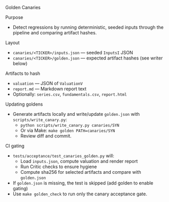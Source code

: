 Golden Canaries

Purpose
- Detect regressions by running deterministic, seeded inputs through the pipeline and comparing artifact hashes.

Layout
- `canaries/<TICKER>/inputs.json` — seeded `InputsI` JSON
- `canaries/<TICKER>/golden.json` — expected artifact hashes (see writer below)

Artifacts to hash
- `valuation` — JSON of `ValuationV`
- `report.md` — Markdown report text
- Optionally: `series.csv`, `fundamentals.csv`, `report.html`

Updating goldens
- Generate artifacts locally and write/update `golden.json` with `scripts/write_canary.py`:
  - `python scripts/write_canary.py canaries/SYN`
  - Or via Make: `make golden PATH=canaries/SYN`
  - Review diff and commit.

CI gating
- `tests/acceptance/test_canaries_golden.py` will:
  - Load `inputs.json`, compute valuation and render report
  - Run Critic checks to ensure hygiene
  - Compute sha256 for selected artifacts and compare with `golden.json`
- If `golden.json` is missing, the test is skipped (add golden to enable gating)
- Use `make golden_check` to run only the canary acceptance gate.
